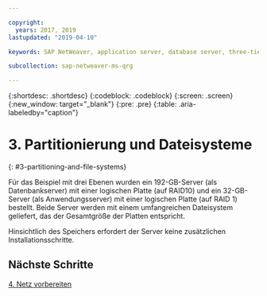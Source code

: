 ```yaml
---

copyright:
  years: 2017, 2019
lastupdated: "2019-04-10"

keywords: SAP NetWeaver, application server, database server, three-tier

subcollection: sap-netweaver-ms-qrg

---
```


{:shortdesc: .shortdesc}
{:codeblock: .codeblock}
{:screen: .screen}
{:new_window: target="_blank"}
{:pre: .pre}
{:table: .aria-labeledby="caption"}

# 3. Partitionierung und Dateisysteme
{: #3-partitioning-and-file-systems}

Für das Beispiel mit drei Ebenen wurden ein 192-GB-Server (als Datenbankserver) mit einer logischen Platte (auf RAID10) und ein 32-GB-Server (als Anwendungsserver) mit einer logischen Platte (auf RAID 1) bestellt. Beide Server werden mit einem umfangreichen Dateisystem geliefert, das der Gesamtgröße der Platten entspricht.

Hinsichtlich des Speichers erfordert der Server keine zusätzlichen Installationsschritte.

## Nächste Schritte

[4. Netz vorbereiten](/docs/infrastructure/sap-netweaver-ms-qrg?topic=sap-netweaver-ms-qrg-network)
